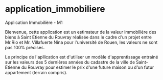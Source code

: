 # application_immobiliere
Application Immobilière - M1

Bienvenue, cette application est un estimateur de la valeur immobilière des biens à Saint Etienne du Rouvray réalisée dans le cadre d\'un projet entre Mr.Rio et Mr. Villafuerte Nina pour l\'université de Rouen, les valeurs ne sont pas 100% précises.

Le principe de l'apllication est d'utiliser un modèle d'apprentissage entrainé sur les valeurs des 5 dernières années du cadastre de la ville de Saint-Etienne du Rouvray pour estimer le prix d'une future maison ou d'un futur appartement (terrain compris).
